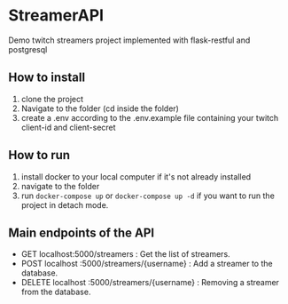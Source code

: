 # StreamerAPI

Demo twitch streamers project implemented with flask-restful and postgresql

## How to install

1. clone the project
2. Navigate to the folder (cd inside the folder)
3. create a .env according to the .env.example file containing your twitch client-id and client-secret


## How to run

1. install docker to your local computer if it's not already installed
2. navigate to the folder
3. run `docker-compose up` or `docker-compose up -d` if you want to run the project in detach mode.


## Main endpoints of the API
 - GET localhost:5000/streamers :  Get the list of streamers.
 - POST localhost :5000/streamers/{username} : Add a streamer to the database.
 - DELETE localhost :5000/streamers/{username} : Removing a streamer from the database.